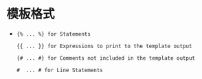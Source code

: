 # 模板格式
- ```
  {% ... %} for Statements
  
  {{ ... }} for Expressions to print to the template output
  
  {# ... #} for Comments not included in the template output
  
  #  ... # for Line Statements
  ```